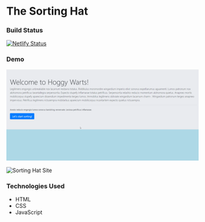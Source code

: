 # The Sorting Hat

### Build Status

[![Netlify Status](https://api.netlify.com/api/v1/badges/c53e675f-5168-436e-af0c-cca78322ad08/deploy-status)](https://app.netlify.com/sites/thesortinghatsite/deploys)

### Demo

![Sorting Hat Demo](https://github.com/josephtmartin/sorting-hat/blob/master/demo/sorting-hat.gif)

![Sorting Hat Site](https://thesortinghatsite.netlify.app/)

### Technologies Used

* HTML
* CSS
* JavaScript
